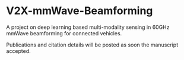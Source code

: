 # V2X-mmWave-Beamforming
A project on deep learning based multi-modality sensing in 60GHz mmWave beamforming for connected vehicles. <br>

Publications and citation details will be posted as soon the manuscript accepted. 
